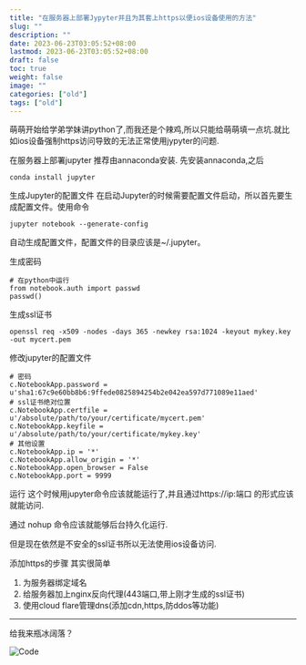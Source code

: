 ```yaml
---
title: "在服务器上部署Jypyter并且为其套上https以便ios设备使用的方法"
slug: ""
description: ""
date: 2023-06-23T03:05:52+08:00
lastmod: 2023-06-23T03:05:52+08:00
draft: false
toc: true
weight: false
image: ""
categories: ["old"]
tags: ["old"]
---
```

萌萌开始给学弟学妹讲python了,而我还是个辣鸡,所以只能给萌萌填一点坑.就比如ios设备强制https访问导致的无法正常使用jypyter的问题.

在服务器上部署jupyter
推荐由annaconda安装. 先安装annaconda,之后
```
conda install jupyter
```

生成Jupyter的配置文件
在启动Jupyter的时候需要配置文件启动，所以首先要生成配置文件。使用命令
```
jupyter notebook --generate-config
```

自动生成配置文件，配置文件的目录应该是~/.jupyter。

生成密码
```
# 在python中运行
from notebook.auth import passwd
passwd()
```

生成ssl证书
```
openssl req -x509 -nodes -days 365 -newkey rsa:1024 -keyout mykey.key -out mycert.pem
```

修改jupyter的配置文件
```
# 密码
c.NotebookApp.password = u'sha1:67c9e60bb8b6:9ffede0825894254b2e042ea597d771089e11aed'
# ssl证书绝对位置
c.NotebookApp.certfile = u'/absolute/path/to/your/certificate/mycert.pem'
c.NotebookApp.keyfile = u'/absolute/path/to/your/certificate/mykey.key'
# 其他设置
c.NotebookApp.ip = '*'
c.NotebookApp.allow_origin = '*'
c.NotebookApp.open_browser = False
c.NotebookApp.port = 9999
```

运行
这个时候用jupyter命令应该就能运行了,并且通过https://ip:端口 的形式应该就能访问.

通过 nohup 命令应该就能够后台持久化运行.

但是现在依然是不安全的ssl证书所以无法使用ios设备访问.

添加https的步骤
其实很简单

1. 为服务器绑定域名
2. 给服务器加上nginx反向代理(443端口,带上刚才生成的ssl证书)
3. 使用cloud flare管理dns(添加cdn,https,防ddos等功能)

----------
给我来瓶冰阔落？

![Code](alipay.jpg)